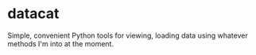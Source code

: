 # datacat
Simple, convenient Python tools for viewing, loading data using whatever methods I'm into at the moment.
